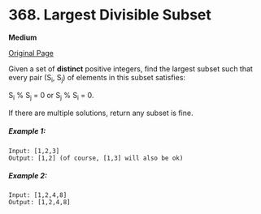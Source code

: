 # 368. Largest Divisible Subset

**Medium**

[Original Page](https://leetcode.com/problems/largest-divisible-subset/)

Given a set of __distinct__ positive integers, find the largest subset such that every pair (S<sub>i</sub>, S<sub>j</sub>) of elements in this subset satisfies:

S<sub>i</sub> % S<sub>j</sub> = 0 or S<sub>j</sub> % S<sub>i</sub> = 0.

If there are multiple solutions, return any subset is fine.

##### Example 1:
```
Input: [1,2,3]
Output: [1,2] (of course, [1,3] will also be ok)
```

##### Example 2:
```
Input: [1,2,4,8]
Output: [1,2,4,8]
```
